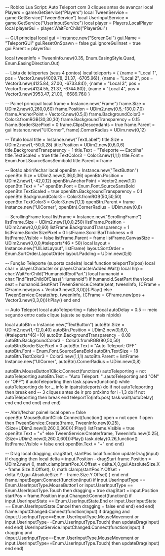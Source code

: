-- Roblox Lua Script: Auto Teleport com 3 cliques antes de avançar
local Players = game:GetService("Players")
local TweenService = game:GetService("TweenService")
local UserInputService = game:GetService("UserInputService")
local player = Players.LocalPlayer
local playerGui = player:WaitForChild("PlayerGui")

-- GUI principal
local gui = Instance.new("ScreenGui")
gui.Name = "TeleportGUI"
gui.ResetOnSpawn = false
gui.IgnoreGuiInset = true
gui.Parent = playerGui

local tweenInfo = TweenInfo.new(0.35, Enum.EasingStyle.Quad, Enum.EasingDirection.Out)

-- Lista de teleportes (seus 4 pontos)
local teleports = {
    {name = "Local 1", pos = Vector3.new(4009.78, 21.37, -6705.96)},
    {name = "Local 2", pos = Vector3.new(4125.84, 37.00, -6733.84)},
    {name = "Local 3", pos = Vector3.new(4124.55, 21.37, -6744.80)},
    {name = "Local 4", pos = Vector3.new(3953.47, 21.00, -6689.76)}
}

-- Painel principal
local frame = Instance.new("Frame")
frame.Size = UDim2.new(0,260,0,60)
frame.Position = UDim2.new(0.5,-130,0.7,0)
frame.AnchorPoint = Vector2.new(0.5,0)
frame.BackgroundColor3 = Color3.fromRGB(30,30,30)
frame.BackgroundTransparency = 0.15
frame.BorderSizePixel = 0
frame.ClipsDescendants = true
frame.Parent = gui
Instance.new("UICorner", frame).CornerRadius = UDim.new(0,12)

-- Título
local title = Instance.new("TextLabel")
title.Size = UDim2.new(1,-50,0,28)
title.Position = UDim2.new(0,6,0,6)
title.BackgroundTransparency = 1
title.Text = "Teleporte — Escolha"
title.TextScaled = true
title.TextColor3 = Color3.new(1,1,1)
title.Font = Enum.Font.SourceSansSemibold
title.Parent = frame

-- Botão abrir/fechar
local openBtn = Instance.new("TextButton")
openBtn.Size = UDim2.new(0,36,0,36)
openBtn.Position = UDim2.new(1,-42,0,12)
openBtn.AnchorPoint = Vector2.new(1,0)
openBtn.Text = "+"
openBtn.Font = Enum.Font.SourceSansBold
openBtn.TextScaled = true
openBtn.BackgroundTransparency = 0.1
openBtn.BackgroundColor3 = Color3.fromRGB(50,50,50)
openBtn.TextColor3 = Color3.new(1,1,1)
openBtn.Parent = frame
Instance.new("UICorner", openBtn).CornerRadius = UDim.new(0,8)

-- ScrollingFrame
local listFrame = Instance.new("ScrollingFrame")
listFrame.Size = UDim2.new(1,0,0,250)
listFrame.Position = UDim2.new(0,0,0,60)
listFrame.BackgroundTransparency = 1
listFrame.BorderSizePixel = 0
listFrame.ScrollBarThickness = 6
listFrame.Visible = false
listFrame.Parent = frame
listFrame.CanvasSize = UDim2.new(0,0,0,#teleports*46 + 50)
local layout = Instance.new("UIListLayout", listFrame)
layout.SortOrder = Enum.SortOrder.LayoutOrder
layout.Padding = UDim.new(0,6)

-- Função Teleporte (suporta cadeira)
local function teleportTo(pos)
    local char = player.Character or player.CharacterAdded:Wait()
    local hrp = char:WaitForChild("HumanoidRootPart")
    local humanoid = char:FindFirstChildOfClass("Humanoid")
    if humanoid.SeatPart then
        local seat = humanoid.SeatPart
        TweenService:Create(seat, tweenInfo, {CFrame = CFrame.new(pos + Vector3.new(0,3,0))}):Play()
    else
        TweenService:Create(hrp, tweenInfo, {CFrame = CFrame.new(pos + Vector3.new(0,3,0))}):Play()
    end
end

-- Auto Teleport
local autoTeleporting = false
local autoDelay = 0.5 -- meio segundo entre cada clique (ajuste se quiser mais rápido)

local autoBtn = Instance.new("TextButton")
autoBtn.Size = UDim2.new(1,-12,0,40)
autoBtn.Position = UDim2.new(0,6,0,(#teleports*46)+10)
autoBtn.BackgroundTransparency = 0.08
autoBtn.BackgroundColor3 = Color3.fromRGB(80,50,50)
autoBtn.BorderSizePixel = 0
autoBtn.Text = "Auto Teleport: OFF"
autoBtn.Font = Enum.Font.SourceSansBold
autoBtn.TextSize = 18
autoBtn.TextColor3 = Color3.new(1,1,1)
autoBtn.Parent = listFrame
Instance.new("UICorner", autoBtn).CornerRadius = UDim.new(0,8)

autoBtn.MouseButton1Click:Connect(function()
    autoTeleporting = not autoTeleporting
    autoBtn.Text = "Auto Teleport: "..(autoTeleporting and "ON" or "OFF")
    if autoTeleporting then
        task.spawn(function()
            while autoTeleporting do
                for _, info in ipairs(teleports) do
                    if not autoTeleporting then break end
                    -- 3 cliques antes de ir pro próximo
                    for i=1,3 do
                        if not autoTeleporting then break end
                        teleportTo(info.pos)
                        task.wait(autoDelay)
                    end
                end
            end
        end)
    end
end)

-- Abrir/fechar painel
local open = false
openBtn.MouseButton1Click:Connect(function()
    open = not open
    if open then
        TweenService:Create(frame, TweenInfo.new(0.25), {Size=UDim2.new(0,260,0,360)}):Play()
        listFrame.Visible = true
        openBtn.Text = "×"
    else
        TweenService:Create(frame, TweenInfo.new(0.25), {Size=UDim2.new(0,260,0,60)}):Play()
        task.delay(0.26,function() listFrame.Visible = false end)
        openBtn.Text = "+"
    end
end)

-- Drag
local dragging, dragStart, startPos
local function updateDrag(input)
    if dragging then
        local delta = input.Position - dragStart
        frame.Position = UDim2.new(
            0, math.clamp(startPos.X.Offset + delta.X,0,gui.AbsoluteSize.X - frame.Size.X.Offset),
            0, math.clamp(startPos.Y.Offset + delta.Y,0,gui.AbsoluteSize.Y - frame.Size.Y.Offset)
        )
    end
end
frame.InputBegan:Connect(function(input)
    if input.UserInputType == Enum.UserInputType.MouseButton1 or input.UserInputType == Enum.UserInputType.Touch then
        dragging = true
        dragStart = input.Position
        startPos = frame.Position
        input.Changed:Connect(function()
            if input.UserInputState == Enum.UserInputState.End or input.UserInputState == Enum.UserInputState.Cancel then
                dragging = false
            end
        end)
    end
end)
frame.InputChanged:Connect(function(input)
    if dragging and (input.UserInputType==Enum.UserInputType.MouseMovement or input.UserInputType==Enum.UserInputType.Touch) then
        updateDrag(input)
    end
end)
UserInputService.InputChanged:Connect(function(input)
    if dragging and (input.UserInputType==Enum.UserInputType.MouseMovement or input.UserInputType==Enum.UserInputType.Touch) then
        updateDrag(input)
    end
end)
